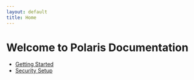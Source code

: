 ```yaml
---
layout: default
title: Home
---
```

# Welcome to Polaris Documentation

- [Getting Started](getting-started.md)
- [Security Setup](security.md)
